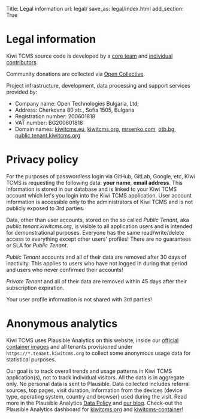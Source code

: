 Title: Legal information
url: legal/
save_as: legal/index.html
add_section: True


Legal information
=================

Kiwi TCMS source code is developed by a
[core team]({filename}team.html) and
[individual contributors](https://github.com/kiwitcms/Kiwi/graphs/contributors).

Community donations are collected via
[Open Collective](https://opencollective.com/kiwitcms).

Project infrastructure, development, data processing and support services provided by:

* Company name: Open Technologies Bulgaria, Ltd;
* Address: Cherkovna 80 str., Sofia 1505, Bulgaria
* Registration number: 200601818
* VAT number: BG200601818
* Domain names: [kiwitcms.eu](http://kiwitcms.eu),
                [kiwitcms.org](http://kiwitcms.org),
                [mrsenko.com](http://mrsenko.com/),
                [otb.bg](http://otb.bg),
                [public.tenant.kiwitcms.org](https://public.tenant.kiwitcms.org)

Privacy policy
==============

For the purposes of passwordless login via GitHub, GitLab, Google, etc, Kiwi TCMS is
requesting the following data: **your name**, **email address**. This information
is stored in our database and is linked to your Kiwi TCMS account which let's you
login into the Kiwi TCMS application. User account information is accessible only
to the administrators of Kiwi TCMS and is not publicly exposed to 3rd parties.

Data, other than user accounts, stored on the so called *Public Tenant*,
aka *public.tenant.kiwitcms.org*,
is visible to all application users and is intended for demonstrational purposes.
Everyone has the same read/write/delete access to everything except other users' profiles!
There are no guarantees or SLA for *Public Tenant*.

*Public Tenant* accounts and all of their data are removed after 30 days of
inactivity. This applies to users who have not logged in during that period
and users who never confirmed their accounts!

*Private Tenant* and all of their data are removed within 45 days after
their subscription expiration.

Your user profile information is not shared with 3rd parties!


Anonymous analytics
===================

Kiwi TCMS uses Plausible Analytics on this website, inside our
[official container images]({filename}containers.markdown) and
all tenants provisioned under `https://*.tenant.kiwitcms.org` to collect some
anonymous usage data for statistical purposes.

Our goal is to track overall trends
and usage patterns in Kiwi TCMS application(s), not to track individual visitors.
All the data is in aggregate only. No personal data is sent to Plausible.
Data collected includes referral sources,
top pages, visit duration, information from the devices
(device type, operating system, country and browser) used during the visit.
Read more in the Plausible Analytics [Data Policy](https://plausible.io/data-policy)
and [our blog]({filename}../2024-02-23-anonymous-analytics.markdown).
Check-out the Plausible Analytics dashboard for [kiwitcms.org](https://plausible.io/kiwitcms.org)
and [kiwitcms-container](https://plausible.io/kiwitcms-container)!
